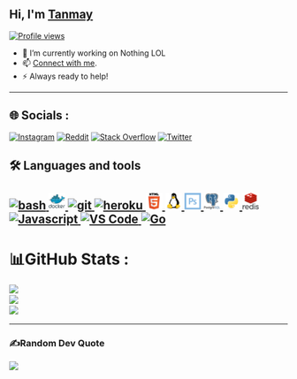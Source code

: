 ## Hi, I'm [Tanmay](https://TanmayPandey.in) 
[![Profile views](https://komarev.com/ghpvc/?username=PandeyTanmay7&label=Profile%20views)](https://github.com/xditya)
- 💫 I’m currently working on Nothing LOL
- 📫 [Connect with me](#-connect-with-me).
- ⚡ Always ready to help!
---

## 🌐 Socials :
[![Instagram](https://img.shields.io/badge/Instagram-%23E4405F.svg?logo=Instagram&logoColor=white)](https://instagram.com/PandeyTanmay_47) [![Reddit](https://img.shields.io/badge/Reddit-%23FF4500.svg?logo=Reddit&logoColor=white)](https://reddit.com/user/PandeyTanmay_47) [![Stack Overflow](https://img.shields.io/badge/-Stackoverflow-FE7A16?logo=stack-overflow&logoColor=white)](https://stackoverflow.com/users/19317708/) [![Twitter](https://img.shields.io/badge/Twitter-%231DA1F2.svg?logo=Twitter&logoColor=white)](https://twitter.com/PandeyTanmay7) 

## 🛠️ Languages and tools
<a href="https://www.gnu.org/software/bash/" class="padded" target="_blank"> <img src="https://www.vectorlogo.zone/logos/gnu_bash/gnu_bash-icon.svg" alt="bash" width="30" height="30"/> </a> 
<a href="https://www.docker.com/" class="padded" target="_blank"> <img src="https://raw.githubusercontent.com/devicons/devicon/master/icons/docker/docker-original-wordmark.svg" alt="docker" width="30" height="30"/> </a> 
<a href="https://git-scm.com/" class="padded" target="_blank"> <img src="https://www.vectorlogo.zone/logos/git-scm/git-scm-icon.svg" alt="git" width="30" height="30"/> </a> 
<a href="https://heroku.com" class="padded" target="_blank"> <img src="https://www.vectorlogo.zone/logos/heroku/heroku-icon.svg" alt="heroku" width="30" height="30"/> </a> 
<a href="https://www.w3.org/html/" class="padded" target="_blank"> <img src="https://raw.githubusercontent.com/devicons/devicon/master/icons/html5/html5-original-wordmark.svg" alt="html5" width="30" height="30"/> </a> 
<a href="https://www.linux.org/" class="padded" target="_blank"> <img src="https://raw.githubusercontent.com/devicons/devicon/master/icons/linux/linux-original.svg" alt="linux" width="30" height="30"/> </a> 
<a href="https://www.photoshop.com/en" class="padded" target="_blank"> <img src="https://raw.githubusercontent.com/devicons/devicon/master/icons/photoshop/photoshop-line.svg" alt="photoshop" width="30" height="30"/> </a> 
<a href="https://www.postgresql.org" class="padded" target="_blank"> <img src="https://raw.githubusercontent.com/devicons/devicon/master/icons/postgresql/postgresql-original-wordmark.svg" alt="postgresql" width="30" height="30"/> </a> 
<a href="https://www.python.org" class="padded" target="_blank"> <img src="https://raw.githubusercontent.com/devicons/devicon/master/icons/python/python-original.svg" alt="python" width="30" height="30"/> </a> 
<a href="https://redis.io" class="padded" target="_blank"> <img src="https://raw.githubusercontent.com/devicons/devicon/master/icons/redis/redis-original-wordmark.svg" alt="redis" width="30" height="30"/> </a>
<a href="https://javascript.com" class="padded" target="_blank"> <img src="https://codershire.com/wp-content/uploads/2019/01/javascp1.png" alt="Javascript" width="30" height="30"/> </a>
<a href="https://code.visualstudio.com" class="padded" target="_blank"> <img src="https://upload.wikimedia.org/wikipedia/commons/thumb/9/9a/Visual_Studio_Code_1.35_icon.svg/2048px-Visual_Studio_Code_1.35_icon.svg.png" alt="VS Code" width="30" height="30"/> </a>
<a href="https://go.dev" class="padded" target="_blank"> <img src="https://www.edureka.co/blog/wp-content/uploads/2018/09/Golang-Logo-Golang-Tutorial-Edureka.jpg" alt="Go" width="30" height="30"/> </a>
---

# 📊GitHub Stats :
![](https://github-readme-stats.vercel.app/api?username=PandeyTanmay7&theme=tokyonight&hide_border=false&include_all_commits=false&count_private=false)<br/>
![](https://github-readme-streak-stats.herokuapp.com/?user=PandeyTanmay7&theme=tokyonight&hide_border=false)<br/>
![](https://github-readme-stats.vercel.app/api/top-langs/?username=PandeyTanmay7&theme=tokyonight&hide_border=false&include_all_commits=false&count_private=false&layout=compact)

---

### ✍️Random Dev Quote
![](https://quotes-github-readme.vercel.app/api?type=horizontal&theme=tokyonight)
